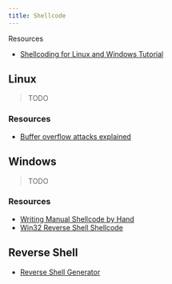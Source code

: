 ```yaml
---
title: Shellcode
---
```


Resources

* [Shellcoding for Linux and Windows Tutorial](https://www.vividmachines.com/shellcode/shellcode.html)

## Linux

> TODO

### Resources

* [Buffer overflow attacks explained](https://www.coengoedegebure.com/buffer-overflow-attacks-explained)

## Windows

> TODO

### Resources

* [Writing Manual Shellcode by Hand](https://www.exploit-db.com/docs/english/17065-manual-shellcode.pdf)
* [Win32 Reverse Shell Shellcode](https://h0mbre.github.io/Win32_Reverse_Shellcode)

## Reverse Shell

* [Reverse Shell Generator](https://www.revshells.com)
